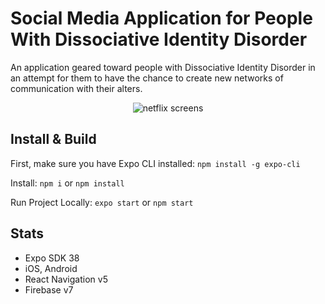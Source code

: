 # Social Media Application for People With Dissociative Identity Disorder
An application geared toward people with Dissociative Identity Disorder in an attempt for them to have the chance to create new networks of communication with their alters.


<p align="center">
  <img alt="netflix screens" src="https://i.ibb.co/YcBZSdy/Merged-document.jpg" />
</p>

## Install & Build
First, make sure you have Expo CLI installed: `npm install -g expo-cli`

Install: `npm i` or `npm install`

Run Project Locally: `expo start` or `npm start`


## Stats

- Expo SDK 38
- iOS, Android
- React Navigation v5
- Firebase v7
